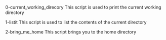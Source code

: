 0-current_working_direcory
This script is used to print the current working directory

1-listit
This script is used to list the contents of the current directory

2-bring_me_home
This script brings you to the home directory
